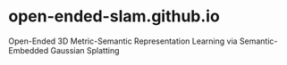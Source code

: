 # open-ended-slam.github.io
Open-Ended 3D Metric-Semantic Representation Learning via Semantic-Embedded Gaussian Splatting
